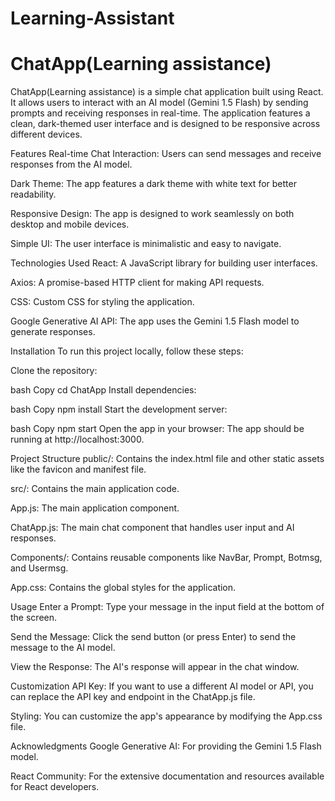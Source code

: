 # Learning-Assistant
# ChatApp(Learning assistance)
ChatApp(Learning assistance) is a simple chat application built using React. It allows users to interact with an AI model (Gemini 1.5 Flash) by sending prompts and receiving responses in real-time. The application features a clean, dark-themed user interface and is designed to be responsive across different devices.

Features
Real-time Chat Interaction: Users can send messages and receive responses from the AI model.

Dark Theme: The app features a dark theme with white text for better readability.

Responsive Design: The app is designed to work seamlessly on both desktop and mobile devices.

Simple UI: The user interface is minimalistic and easy to navigate.

Technologies Used
React: A JavaScript library for building user interfaces.

Axios: A promise-based HTTP client for making API requests.

CSS: Custom CSS for styling the application.

Google Generative AI API: The app uses the Gemini 1.5 Flash model to generate responses.

Installation
To run this project locally, follow these steps:

Clone the repository:

bash
Copy
cd ChatApp
Install dependencies:

bash
Copy
npm install
Start the development server:

bash
Copy
npm start
Open the app in your browser:
The app should be running at http://localhost:3000.

Project Structure
public/: Contains the index.html file and other static assets like the favicon and manifest file.

src/: Contains the main application code.

App.js: The main application component.

ChatApp.js: The main chat component that handles user input and AI responses.

Components/: Contains reusable components like NavBar, Prompt, Botmsg, and Usermsg.

App.css: Contains the global styles for the application.

Usage
Enter a Prompt: Type your message in the input field at the bottom of the screen.

Send the Message: Click the send button (or press Enter) to send the message to the AI model.

View the Response: The AI's response will appear in the chat window.

Customization
API Key: If you want to use a different AI model or API, you can replace the API key and endpoint in the ChatApp.js file.

Styling: You can customize the app's appearance by modifying the App.css file.



Acknowledgments
Google Generative AI: For providing the Gemini 1.5 Flash model.

React Community: For the extensive documentation and resources available for React developers.


